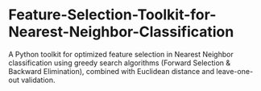 # Feature-Selection-Toolkit-for-Nearest-Neighbor-Classification
A Python toolkit for optimized feature selection in Nearest Neighbor classification using greedy search algorithms (Forward Selection &amp; Backward Elimination), combined with Euclidean distance and leave-one-out validation.
